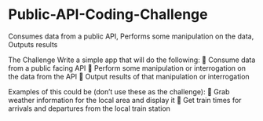 # Public-API-Coding-Challenge
Consumes data from a public API, Performs some manipulation on the data, Outputs results

The Challenge
Write a simple app that will do the following:
 Consume data from a public facing API
 Perform some manipulation or interrogation on the data from the API
 Output results of that manipulation or interrogation

Examples of this could be (don’t use these as the challenge):
 Grab weather information for the local area and display it
 Get train times for arrivals and departures from the local train station

